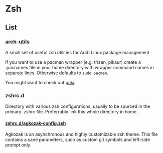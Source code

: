 # Zsh

## List

### [arch-utils](arch-utils)

A small set of useful zsh utilities for Arch Linux package management.

If you want to use a pacman wrapper (e.g. trizen, pikaur)
create a .pacnames file in your home directory with
wrapper command names in separate lines.
Otherwise defaults to `sudo pacman`.

You might want to check out [pakr](https://github.com/tranzystorek-io/pakr).

### zshrc.d

Directory with various zsh configurations, usually to be sourced in the primary .zshrc file.
Preferrably link this whole directory in home.

#### [zshrc.d/agkozak-config.zsh](zshrc.d/agkozak-config.zsh)

Agkozak is an asynchronous and highly customizable zsh theme.
This file contains a sane parameters, such as custom git symbols and left-side prompt only.
